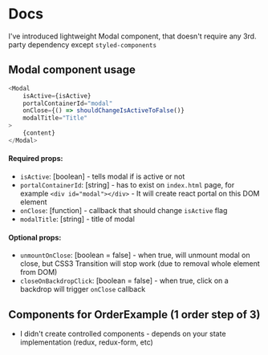 # Docs
I've introduced lightweight Modal component, that doesn't require any 3rd. party dependency except `styled-components`

## Modal component usage

```javascript
<Modal
    isActive={isActive}
    portalContainerId="modal"
    onClose={() => shouldChangeIsActiveToFalse()}
    modalTitle="Title"
>
    {content}
</Modal>
```

#### Required props:
- `isActive`: [boolean] - tells modal if is active or not 
- `portalContainerId`: [string] - has to exist on `index.html` page, for example `<div id="modal"></div>` - It will create react portal on this DOM element
- `onClose`: [function] - callback that should change `isActive` flag
- `modalTitle`: [string] - title of modal
  
#### Optional props:
- `unmountOnClose`: [boolean = false] - when true, will unmount modal on close, but CSS3 Transition will stop work (due to removal whole element from DOM) 
- `closeOnBackdropClick`: [boolean = false] - when true, click on a backdrop will trigger `onClose` callback


## Components for OrderExample (1 order step of 3)
- I didn't create controlled components - depends on your state implementation (redux, redux-form, etc)
